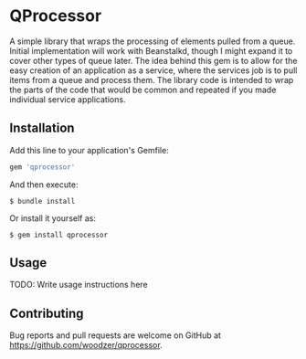 # QProcessor

A simple library that wraps the processing of elements pulled from a queue. Initial
implementation will work with Beanstalkd, though I might expand it to cover other
types of queue later. The idea behind this gem is to allow for the easy creation
of an application as a service, where the services job is to pull items from a
queue and process them. The library code is intended to wrap the parts of the code
that would be common and repeated if you made individual service applications.

## Installation

Add this line to your application's Gemfile:

```ruby
gem 'qprocessor'
```

And then execute:

    $ bundle install

Or install it yourself as:

    $ gem install qprocessor

## Usage

TODO: Write usage instructions here

## Contributing

Bug reports and pull requests are welcome on GitHub at https://github.com/woodzer/qprocessor.
